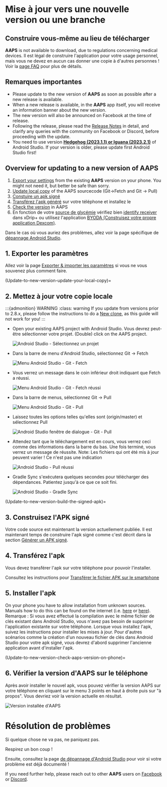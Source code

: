 # Mise à jour vers une nouvelle version ou une branche

## Construire vous-même au lieu de télécharger

**AAPS** is not available to download, due to regulations concerning medical devices. Il est légal de construire l'application pour votre usage personnel, mais vous ne devez en aucun cas donner une copie à d'autres personnes ! Voir la [page FAQ](../Getting-Started/FAQ.md) pour plus de détails.

## Remarques importantes

* Please update to the new version of **AAPS** as soon as possible after a new release is available.
* When a new release is available, in the **AAPS** app itself, you will receive an information banner about the new version.
* The new version will also be announced on Facebook at the time of release.
* Following the release, please read the [Release Notes](../Installing-AndroidAPS/Releasenotes.md) in detail, and clarify any queries with the community on Facebook or Discord, before proceeding with the update.
* You need to use version **[Hedgehog (2023.1.1) or Iguana (2023.2.1)](https://developer.android.com/studio/)** of Android Studio. If your version is older, please update first Android Studio first! 

## Overview for updating to a new version of AAPS

1. [Export your settings](../Usage/ExportImportSettings-export-settings) from the existing **AAPS** version on your phone. You might not need it, but better be safe than sorry.
2. [Update local copy](Update-to-new-version-update-your-local-copy) of the AAPS sourcecode (Git->Fetch and Git -> Pull)
3. [Constuire un apk signé](Update-to-new-version-build-the-signed-apk)
4. [Transférez l'apk généré](Building-APK-transfer-apk-to-smartphone) sur votre téléphone et installez le
5. [Check the version](Update-to-new-version-check-aaps-version-on-phone) in AAPS
6. En fonction de votre [source de glycémie](../Configuration/BG-Source.md) vérifiez bien [identify receiver](xdrip-identify-receiver) dans xDrip+ ou utilisez l'application [BYODA (Construisez votre propre application Dexcom)](DexcomG6-if-using-g6-with-build-your-own-dexcom-app).

Dans le cas où vous auriez des problèmes, allez voir la page spécifique de [dépannage Android Studio](../Installing-AndroidAPS/troubleshooting_androidstudio).

## 1. Exporter les paramètres

Allez voir la page [Exporter & importer les paramètres](ExportImportSettings-export-settings) si vous ne vous souvenez plus comment faire.

(Update-to-new-version-update-your-local-copy)=

## 2. Mettez à jour votre copie locale

:::{admonition} WARNING :class: warning If you update from versions prior to 2.8.x, please follow the instructions to do a [New clone](../Installing-AndroidAPS/building-AAPS), as this guide will not work for you! :::

* Open your existing AAPS project with Android Studio. Vous devrez peut-être sélectionner votre projet. (Double) click on the AAPS project.
    
    ![Android Studio - Sélectionnez un projet](../images/update/01_ProjectSelection.png)

* Dans la barre de menu d'Android Studio, sélectionnez Git -> Fetch
    
    ![Menu Android Studio - Git - Fetch](../images/update/02_GitFetch.png)

* Vous verrez un message dans le coin inférieur droit indiquant que Fetch a réussi.
    
    ![Menu Android Studio - Git - Fetch réussi](../images/update/03_GitFetchSuccessful.png)

* Dans la barre de menus, sélectionnez Git -> Pull
    
    ![Menu Android Studio - Git - Pull](../images/update/04_GitPull.png)

* Laissez toutes les options telles qu'elles sont (origin/master) et sélectionnez Pull
    
    ![Android Studio fenêtre de dialogue - Git - Pull](../images/update/05_GitPullOptions.png)

* Attendez tant que le téléchargement est en cours, vous verrez ceci comme des informations dans la barre du bas. Une fois terminé, vous verrez un message de réussite. Note: Les fichiers qui ont été mis à jour peuvent varier ! Ce n'est pas une indication
    
    ![Android Studio - Pull réussi](../images/update/06_GitPullSuccess.png)

* Gradle Sync s'exécutera quelques secondes pour télécharger des dépendances. Patientez jusqu'à ce que ce soit fini.
    
    ![Android Studio - Gradle Sync](../images/studioSetup/40_BackgroundTasks.png)

(Update-to-new-version-build-the-signed-apk)=

## 3. Construisez l'APK signé

Votre code source est maintenant la version actuellement publiée. Il est maintenant temps de construire l'apk signé comme c'est décrit dans la section [Générer un APK signé](Building-APK-generate-signed-apk).

## 4. Transférez l'apk

Vous devez transférer l'apk sur votre téléphone pour pouvoir l'installer.

Consultez les instructions pour [Transférer le fichier APK sur le smartphone](Building-APK-transfer-apk-to-smartphone)

## 5. Installer l'apk

On your phone you have to allow installation from unknown sources. Manuals how to do this can be found on the internet (i.e. [here](https://www.expressvpn.com/de/support/vpn-setup/enable-apk-installs-android/) or [here](https://www.androidcentral.com/unknown-sources)). Remarque : Si vous avez effectué la compilation avec le même fichier de clés existant dans Android Studio, vous n'avez pas besoin de supprimer l'application existante sur votre téléphone. Lorsque vous installez l'apk, suivez les instructions pour installer les mises à jour. Pour d'autres scénarios comme la création d'un nouveau fichier de clés dans Android Studio pour votre apk signé, vous devrez d'abord supprimer l'ancienne application avant d'installer l'apk.

(Update-to-new-version-check-aaps-version-on-phone)=

## 6. Vérifier la version d'AAPS sur le téléphone

Après avoir installer le nouvel apk, vous pouvez vérifier la version AAPS sur votre téléphone en cliquant sur le menu 3 points en haut à droite puis sur "à propos". Vous devriez voir la version actuelle en résultat.

![Version installée d'AAPS](../images/Update_VersionCheck282.png)

# Résolution de problèmes

Si quelque chose ne va pas, ne paniquez pas.

Respirez un bon coup !

Ensuite, consultez la page [de dépannage d'Android Studio](../Installing-AndroidAPS/troubleshooting_androidstudio) pour voir si votre problème est déjà documenté !

If you need further help, please reach out to other **AAPS** users on [Facebook](https://www.facebook.com/groups/AndroidAPSUsers) or [Discord](https://discord.gg/4fQUWHZ4Mw).